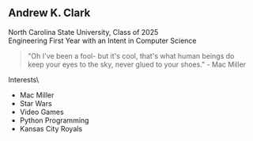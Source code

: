 ## Andrew K. Clark

North Carolina State University, Class of 2025\
Engineering First Year with an Intent in Computer Science

> "Oh I've been a fool- but it's cool, that's what human beings do\
> keep your eyes to the sky, never glued to your shoes." - Mac Miller

Interests\
* Mac Miller
* Star Wars
* Video Games
* Python Programming
* Kansas City Royals
